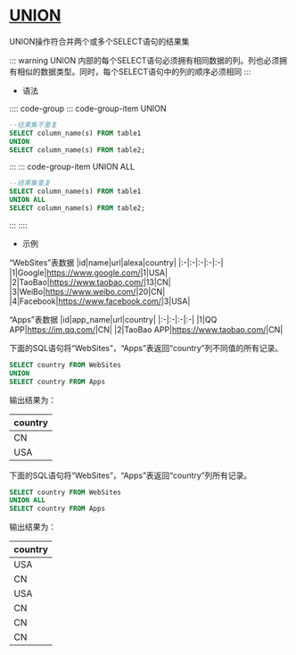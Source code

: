 # [UNION](https://docs.microsoft.com/zh-cn/sql/t-sql/language-elements/set-operators-union-transact-sql?view=sql-server-ver15)

UNION操作符合并两个或多个SELECT语句的结果集

::: warning
UNION 内部的每个SELECT语句必须拥有相同数据的列。列也必须拥有相似的数据类型。同时，每个SELECT语句中的列的顺序必须相同
:::

- 语法

:::: code-group
::: code-group-item UNION

```sql
--结果集不重复
SELECT column_name(s) FROM table1
UNION
SELECT column_name(s) FROM table2;
```

:::
::: code-group-item UNION ALL

```sql
--结果集重复
SELECT column_name(s) FROM table1
UNION ALL
SELECT column_name(s) FROM table2;
```

:::
::::

- 示例

“WebSites”表数据
|id|name|url|alexa|country|
|:-|:-|:-|:-|:-|
|1|Google|<https://www.google.com/>|1|USA|
|2|TaoBao|<https://www.taobao.com/>|13|CN|
|3|WeiBo|<https://www.weibo.com/>|20|CN|
|4|Facebook|<https://www.facebook.com/>|3|USA|

“Apps”表数据
|id|app_name|url|country|
|:-|:-|:-|:-|
|1|QQ APP|<https://im.qq.com/>|CN|
|2|TaoBao APP|<https://www.taobao.com/>|CN|

下面的SQL语句将“WebSites”，“Apps”表返回“country”列不同值的所有记录。

```sql
SELECT country FROM WebSites
UNION
SELECT country FROM Apps
```

输出结果为：

|country|
|:-|
|CN|
|USA|

下面的SQL语句将“WebSites”，“Apps”表返回“country”列所有记录。

```sql
SELECT country FROM WebSites
UNION ALL
SELECT country FROM Apps
```

输出结果为：

|country|
|:-|
|USA|
|CN|
|USA|
|CN|
|CN|
|CN|
